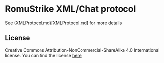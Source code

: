 # RomuStrike XML/Chat protocol

See (XMLProtocol.md)[XMLProtocol.md] for more details

## License
Creative Commons
Attribution-NonCommercial-ShareAlike 4.0 International license. You can find
the license [here](https://creativecommons.org/licenses/by-nc-sa/4.0/)
